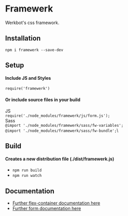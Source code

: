 # Framewerk
Werkbot's css framework.

## Installation
`npm i framewerk --save-dev`

## Setup
#### Include JS and Styles
`require('framewerk')`

#### Or include source files in your build
JS\
`require('./node_modules/framewerk/js/form.js');`\
Sass\
`@import './node_modules/framewerk/sass/fw-variables';`\
`@import './node_modules/framewerk/sass/fw-bundle';`\

## Build
#### Creates a new distribution file (./dist/framewerk.js)
- `npm run build`
- `npm run watch`

## Documentation
* [Further flex-container documentation here](docs/en/flex-container.md)
* [Further form documentation here](docs/en/form.md)